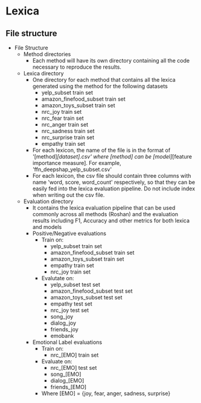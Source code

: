 # Lexica

## File structure
- File Structure
    - Method directories
        - Each method will have its own directory containing all the code necessary to reproduce the results. 
    - Lexica directory
        - One directory for each method that contains all the lexica generated using the method for the following datasets
            - yelp_subset train set
            - amazon_finefood_subset train set
            - amazon_toys_subset train set
            - nrc_joy train set
            - nrc_fear train set
            - nrc_anger train set
            - nrc_sadness train set
            - nrc_surprise train set
            - empathy train set
        - For each lexicon, the name of the file is in the format of '[method]_[dataset].csv' where [method] can be [model]_[feature importance measure]. For example, 'ffn_deepshap_yelp_subset.csv'
        - For each lexicon, the csv file should contain three columns with name 'word, score, word_count' respectively, so that they can be easily fed into the lexica evaluation pipeline. Do not include index when writing out the csv file. 
    - Evaluation directory
        - It contains the lexica evaluation pipeline that can be used commonly across all methods (Roshan) and the evaluation results including F1, Accuracy and other metrics for both lexica and models
        - Positive/Negative evaluations
            - Train on:
                - yelp_subset train set
                - amazon_finefood_subset train set
                - amazon_toys_subset train set
                - empathy train set
                - nrc_joy train set
            - Evalutate on:
                - yelp_subset test set
                - amazon_finefood_subset test set
                - amazon_toys_subset test set
                - empathy test set
                - nrc_joy test set
                - song_joy
                - dialog_joy
                - friends_joy
                - emobank
        - Emotional Label evaluations
            - Train on:
                - nrc_[EMO] train set
            - Evaluate on:
                - nrc_[EMO]  test set
                - song_[EMO] 
                - dialog_[EMO] 
                - friends_[EMO] 
            - Where [EMO] = {joy, fear, anger, sadness, surprise}
